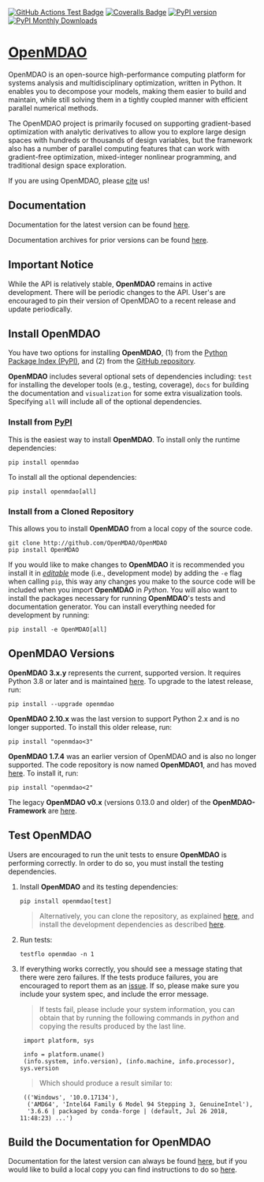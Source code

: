 [![GitHub Actions Test Badge][17]][18]
[![Coveralls Badge][13]][14]
[![PyPI version][10]][11]
[![PyPI Monthly Downloads][12]][11]

# [OpenMDAO][0]

OpenMDAO is an open-source high-performance computing platform for
systems analysis and multidisciplinary optimization, written in Python.
It enables you to decompose your models, making them easier to build and
maintain, while still solving them in a tightly coupled manner with
efficient parallel numerical methods.

The OpenMDAO project is primarily focused on supporting gradient-based
optimization with analytic derivatives to allow you to explore large
design spaces with hundreds or thousands of design variables, but the
framework also has a number of parallel computing features that can
work with gradient-free optimization, mixed-integer nonlinear
programming, and traditional design space exploration.

If you are using OpenMDAO, please [cite][20] us!

## Documentation

Documentation for the latest version can be found [here][2].

Documentation archives for prior versions can be found [here][3].

## Important Notice

While the API is relatively stable, **OpenMDAO** remains in active development.
There will be periodic changes to the API.
User's are encouraged to pin their version of OpenMDAO to a recent release and
update periodically.

## Install OpenMDAO

You have two options for installing **OpenMDAO**, (1) from the
[Python Package Index (PyPI)][1], and (2) from the [GitHub repository][4].

**OpenMDAO** includes several optional sets of dependencies including:
`test` for installing the developer tools (e.g., testing, coverage),
`docs` for building the documentation and
`visualization` for some extra visualization tools.
Specifying `all` will include all of the optional dependencies.

### Install from [PyPI][1]

This is the easiest way to install **OpenMDAO**. To install only the runtime
dependencies:

    pip install openmdao

To install all the optional dependencies:

    pip install openmdao[all]

### Install from a Cloned Repository

This allows you to install **OpenMDAO** from a local copy of the source code.

    git clone http://github.com/OpenMDAO/OpenMDAO
    pip install OpenMDAO

If you would like to make changes to **OpenMDAO** it is recommended you
install it in *[editable][16]* mode (i.e., development mode) by adding the `-e`
flag when calling `pip`, this way any changes you make to the source code will
be included when you import **OpenMDAO** in *Python*. You will also want to
install the packages necessary for running **OpenMDAO**'s tests and documentation
generator.  You can install everything needed for development by running:

    pip install -e OpenMDAO[all]

## OpenMDAO Versions

**OpenMDAO 3.x.y** represents the current, supported version. It requires Python 3.8
or later and is maintained [here][4]. To upgrade to the latest release, run:

    pip install --upgrade openmdao

**OpenMDAO 2.10.x** was the last version to support Python 2.x and is no longer supported.
To install this older release, run:

    pip install "openmdao<3"

**OpenMDAO 1.7.4** was an earlier version of OpenMDAO and is also no longer supported.
The code repository is now named **OpenMDAO1**, and has moved [here][5]. To install it, run:

    pip install "openmdao<2"

The legacy **OpenMDAO v0.x** (versions 0.13.0 and older) of the
**OpenMDAO-Framework** are [here][6].

## Test OpenMDAO

Users are encouraged to run the unit tests to ensure **OpenMDAO** is performing
correctly.  In order to do so, you must install the testing dependencies.

1. Install **OpenMDAO** and its testing dependencies:

    `pip install openmdao[test]`

    > Alternatively, you can clone the repository, as explained
    [here](#install-from-a-cloned-repository), and install the development
    dependencies as described [here](#install-the-developer-dependencies).

2. Run tests:

    `testflo openmdao -n 1`

3. If everything works correctly, you should see a message stating that there
were zero failures.  If the tests produce failures, you are encouraged to report
them as an [issue][7].  If so, please make sure you include your system spec,
and include the error message.

    > If tests fail, please include your system information, you can obtain
    that by running the following commands in *python* and copying the results
    produced by the last line.

        import platform, sys

        info = platform.uname()
        (info.system, info.version), (info.machine, info.processor), sys.version

    > Which should produce a result similar to:

        (('Windows', '10.0.17134'),
         ('AMD64', 'Intel64 Family 6 Model 94 Stepping 3, GenuineIntel'),
         '3.6.6 | packaged by conda-forge | (default, Jul 26 2018, 11:48:23) ...')

## Build the Documentation for OpenMDAO

Documentation for the latest version can always be found [here][2], but if you would like to build a local copy you can find instructions to do so [here][19].

[0]: http://openmdao.org/ "OpenMDAO"
[1]: https://pypi.org/project/openmdao/ "OpenMDAO @PyPI"

[2]: http://openmdao.org/newdocs/versions/latest "Latest Docs"
[3]: http://openmdao.org/docs "Archived Docs"

[4]: https://github.com/OpenMDAO/OpenMDAO "OpenMDAO Git Repo"
[5]: https://github.com/OpenMDAO/OpenMDAO1 "OpenMDAO 1.x Git Repo"
[6]: https://github.com/OpenMDAO/OpenMDAO-Framework "OpenMDAO Framework Git Repo"

[7]: https://github.com/OpenMDAO/OpenMDAO/issues/new "Make New OpenMDAO Issue"

[8]: https://help.github.com/articles/changing-a-remote-s-url/ "Update Git Remote URL"

[10]: https://badge.fury.io/py/openmdao.svg "PyPI Version"
[11]: https://badge.fury.io/py/openmdao "OpenMDAO @PyPI"

[12]: https://img.shields.io/pypi/dm/openmdao "PyPI Monthly Downloads"

[13]: https://coveralls.io/repos/github/OpenMDAO/OpenMDAO/badge.svg?branch=master "Coverage Badge"
[14]: https://coveralls.io/github/OpenMDAO/OpenMDAO?branch=master "OpenMDAO @Coveralls"

[15]: https://en.wikipedia.org/wiki/Software_release_life_cycle#Beta "Wikipedia Beta"

[16]: https://setuptools.readthedocs.io/en/latest/setuptools.html#development-mode "Pip Editable Mode"

[17]: https://github.com/OpenMDAO/OpenMDAO/actions/workflows/openmdao_test_workflow.yml/badge.svg "Github Actions Badge"
[18]: https://github.com/OpenMDAO/OpenMDAO/actions "Github Actions"

[19]: http://openmdao.org/newdocs/versions/latest/other_useful_docs/developer_docs/doc_build.html

[20]: https://openmdao.org/newdocs/versions/latest/other/citing.html
